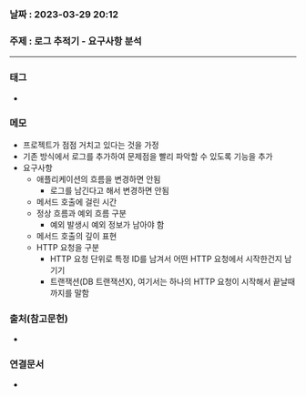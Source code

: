 ### 날짜 : 2023-03-29 20:12
### 주제 : 로그 추적기 - 요구사항 분석
---
### 태그
* 

### 메모
* 프로젝트가 점점 거치고 있다는 것을 가정
* 기존 방식에서 로그를 추가하여 문제점을 빨리 파악할 수 있도록 기능을 추가  
* 요구사항
	* 애플리케이션의 흐름을 변경하면 안됨
		* 로그를 남긴다고 해서 변경하면 안됨
	* 메서드 호출에 걸린 시간
	* 정상 흐름과 예외 흐름 구분
		* 예외 발생시 예외 정보가 남아야 함
	* 메서드 호출의 깊이 표현
	* HTTP 요청을 구분
		* HTTP 요청 단위로 특정 ID를 남겨서 어떤 HTTP 요청에서 시작한건지 남기기
		* 트랜잭션(DB 트랜잭션X), 여기서는 하나의 HTTP 요청이 시작해서 끝날때 까지를 말함

### 출처(참고문헌)
-  

### 연결문서
- 